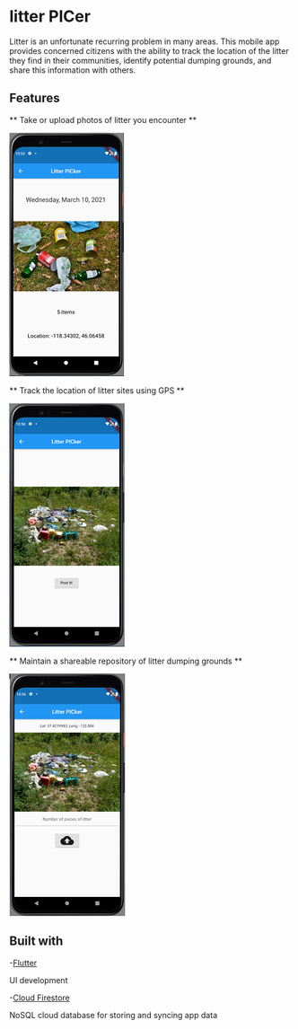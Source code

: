 # litter PICer

Litter is an unfortunate recurring problem in many areas. This mobile app provides concerned citizens with the ability to track the location of the litter they find in their communities, identify potential dumping grounds, and share this information with others.

## Features

** Take or upload photos of litter you encounter **

![Screenshot_of_photo_upload](/project_images/1.png)

** Track the location of litter sites using GPS **

![Screenshot_of_GPS](/project_images/2.png)

** Maintain a shareable repository of litter dumping grounds **

![Screenshot_of_sites](/project_images/3.png)

## Built with

-[Flutter](https://www.flutter.dev)

UI development

-[Cloud Firestore](https://firebase.google.com/docs/firestore)

NoSQL cloud database for storing and syncing app data





